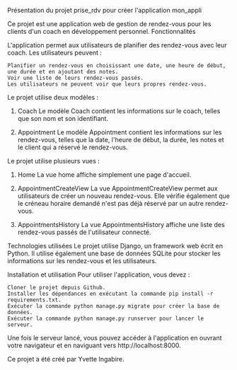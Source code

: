 Présentation du projet prise_rdv pour créer l'application mon_appli

Ce projet est une application web de gestion de rendez-vous pour les clients d'un coach en développement personnel.
Fonctionnalités

L'application permet aux utilisateurs de planifier des rendez-vous avec leur coach. Les utilisateurs peuvent :

    Planifier un rendez-vous en choisissant une date, une heure de début, une durée et en ajoutant des notes.
    Voir une liste de leurs rendez-vous passés.
    Les utilisateurs ne peuvent voir que leurs propres rendez-vous.



Le projet utilise deux modèles :

1. Coach
   Le modèle Coach contient les informations sur le coach, telles que son nom et son identifiant.

2. Appointment
   Le modèle Appointment contient les informations sur les rendez-vous, telles que la date, l'heure de début, la durée, les notes et le client qui a réservé le rendez-vous.


Le projet utilise plusieurs vues :

1. Home
   La vue home affiche simplement une page d'accueil.

2. AppointmentCreateView
   La vue AppointmentCreateView permet aux utilisateurs de créer un nouveau rendez-vous. Elle vérifie également que le créneau horaire demandé n'est pas déjà réservé par un autre rendez-vous.

3. AppointmentsHistory
  La vue AppointmentsHistory affiche une liste des rendez-vous passés de l'utilisateur connecté.


Technologies utilisées
Le projet utilise Django, un framework web écrit en Python. Il utilise également une base de données SQLite pour stocker les informations sur les rendez-vous et les utilisateurs.

Installation et utilisation
Pour utiliser l'application, vous devez :

    Cloner le projet depuis Github.
    Installer les dépendances en exécutant la commande pip install -r requirements.txt.
    Exécuter la commande python manage.py migrate pour créer la base de données.
    Exécuter la commande python manage.py runserver pour lancer le serveur.

Une fois le serveur lancé, vous pouvez accéder à l'application en ouvrant votre navigateur et en naviguant vers http://localhost:8000.

Ce projet a été créé par Yvette Ingabire.
